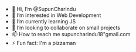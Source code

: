 - 👋 Hi, I’m @SupunCharindu
- 👀 I’m interested in Web Development
- 🌱 I’m currently learning JS
- 💞️ I’m looking to collaborate on small projects 
- 📫 How to reach me supuncharindu18"gmail.com
- ⚡ Fun fact: I'm a pizzaman


<!---
SupunCharindu/SupunCharindu is a ✨ special ✨ repository because its `README.md` (this file) appears on your GitHub profile.
You can click the Preview link to take a look at your changes.
--->
